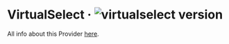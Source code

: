 # VirtualSelect · ![virtualselect version](https://img.shields.io/badge/version-v1.1.0-informational)

All info about this Provider <a href="https://sa-si-dev.github.io/virtual-select/#/">here</a>.
